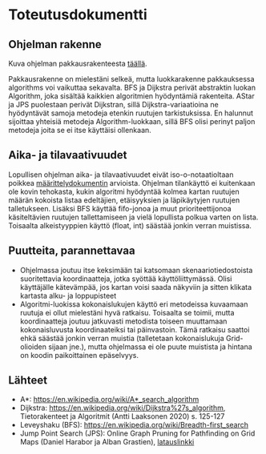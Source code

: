 # Toteutusdokumentti

## Ohjelman rakenne
Kuva ohjelman pakkausrakenteesta [täällä](https://github.com/ktatu/Path/blob/master/documentation/kuvat/path_package.png). 

Pakkausrakenne on mielestäni selkeä, mutta luokkarakenne pakkauksessa algorithms voi vaikuttaa sekavalta. BFS ja Dijkstra perivät abstraktin luokan Algorithm, joka sisältää kaikkien algoritmien hyödyntämiä rakenteita. AStar ja JPS puolestaan perivät Dijkstran, sillä Dijkstra-variaatioina ne hyödyntävät samoja metodeja etenkin ruutujen tarkistuksissa. En halunnut sijoittaa yhteisiä metodeja Algorithm-luokkaan, sillä BFS olisi perinyt paljon metodeja joita se ei itse käyttäisi ollenkaan.

## Aika- ja tilavaativuudet
Lopullisen ohjelman aika- ja tilavaativuudet eivät iso-o-notaatioltaan poikkea [määrittelydokumentin](https://github.com/ktatu/Path/blob/master/documentation/maarittely.md) arvioista. Ohjelman tilankäyttö ei kuitenkaan ole kovin tehokasta, kukin algoritmi hyödyntää kolmea kartan ruutujen määrän kokoista listaa edeltäjien, etäisyyksien ja läpikäytyjen ruutujen talletukseen. Lisäksi BFS käyttää fifo-jonoa ja muut prioriteettijonoa käsiteltävien ruutujen tallettamiseen ja vielä lopullista polkua varten on lista. Toisaalta alkeistyyppien käyttö (float, int) säästää jonkin verran muistissa.

## Puutteita, parannettavaa
- Ohjelmassa joutuu itse keksimään tai katsomaan skenaariotiedostoista suoritettavia koordinaatteja, jotka syöttää käyttöliittymässä. Olisi käyttäjälle kätevämpää, jos kartan voisi saada näkyviin ja sitten klikata kartasta alku- ja loppupisteet
- Algoritmi-luokissa kokonaislukujen käyttö eri metodeissa kuvaamaan ruutuja ei ollut mielestäni hyvä ratkaisu. Toisaalta se toimii, mutta koordinaatteja joutuu jatkuvasti metodista toiseen muuttamaan kokonaisluvusta koordinaateiksi tai päinvastoin. Tämä ratkaisu saattoi ehkä säästää jonkin verran muistia (talletetaan kokonaislukuja Grid-olioiden sijaan jne.), mutta ohjelmassa ei ole puute muistista ja hintana on koodin paikoittainen epäselvyys.

## Lähteet
- A*: https://en.wikipedia.org/wiki/A*_search_algorithm
- Dijkstra: https://en.wikipedia.org/wiki/Dijkstra%27s_algorithm, Tietorakenteet ja Algoritmit (Antti Laaksonen 2020) s. 125-127
- Leveyshaku (BFS): https://en.wikipedia.org/wiki/Breadth-first_search
- Jump Point Search (JPS): Online Graph Pruning for Pathfinding on Grid Maps (Daniel Harabor ja Alban Grastien), [latauslinkki](https://www.aaai.org/ocs/index.php/AAAI/AAAI11/paper/download/3761/4007)
